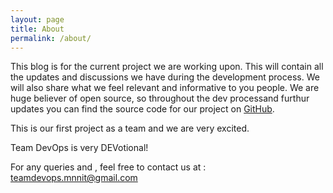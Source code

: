 ```yaml
---
layout: page
title: About
permalink: /about/
---
```


This blog is for the current project we are working upon. This will contain all the updates and discussions we have during the development process. We will also share what we feel relevant and informative to you people. 
We are huge believer of open source, so throughout the dev processand furthur updates you can find the source code for our project on [GitHub](https://www.github.com/teamdevops).

This is our first project as a team and we are very excited.

Team DevOps is very DEVotional! 

For any queries and , feel free to contact us at : 
[teamdevops.mnnit@gmail.com](mailto:teamdevops.mnnit@gmail.com)